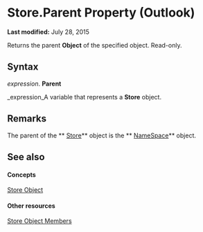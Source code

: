 
# Store.Parent Property (Outlook)

 **Last modified:** July 28, 2015

Returns the parent  **Object** of the specified object. Read-only.

## Syntax

 _expression_. **Parent**

 _expression_A variable that represents a  **Store** object.


## Remarks

The parent of the  ** [Store](1eb22fe9-8849-7476-5388-2515b48591b9.md)** object is the ** [NameSpace](f0dcaa19-07f5-5d42-a3bf-2e42b7885644.md)** object.


## See also


#### Concepts


 [Store Object](1eb22fe9-8849-7476-5388-2515b48591b9.md)
#### Other resources


 [Store Object Members](84c1d423-e507-0b3b-6570-33829b94be04.md)
